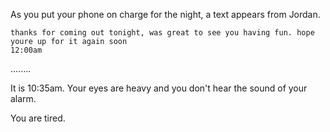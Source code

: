 
As you put your phone on charge for the night, a text appears from Jordan.

```
thanks for coming out tonight, was great to see you having fun. hope youre up for it again soon
12:00am
```

........

It is 10:35am. Your eyes are heavy and you don't hear the sound of your alarm.

You are tired.
